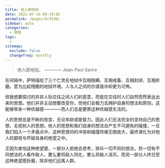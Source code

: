 ```yaml
---
title: 他人即地狱
date: 2022-07-19 09:19:02
permalink: /pages/bc91d6/
sidebar: auto
categories:
  - 随笔
tags:
  - 
sitemap:
  exclude: false
  changefreq: monthly
---
```


> 他人即地狱。  ———— Jean-Paul Sartre 

在间隔中，萨特描绘了三个亡灵在地狱中互相隐瞒、互相戒备、互相封闭、互相折磨。意为比起残酷的地狱环境，人与人之间的尔虞我诈却更为可怖。

但我想要探讨的并非人际交往之间人们的恶意，而是在交往时人们自然而然表达出来的思想。他们并非主动想要改变你，但他们会极力去拥护自身的想法和原则，这能够带来一种优越感————而人们总是要靠这种优越感生活的。

人的思想总是不断的改变，无论年龄或是智力。因此人们无法完全的坚持自己的思想，无视别人的思想。他人的思想和我们自身的想法会产生不可避免的碰撞，一旦我们陷入一个矛盾点中，这种思想间的冲突和碰撞将被无限放大，最终演化为对他人的鄙视与怀疑自身的绝望之中。

正因为害怕这种绝望感，一部分人拒绝去思考，排斥一切不同的想法，将一切有不同想法的人看作敌人，要么要将敌人同化，要么将敌人消灭。而另一部分人终日受这种绝望感折磨，除非他们远离人群。

